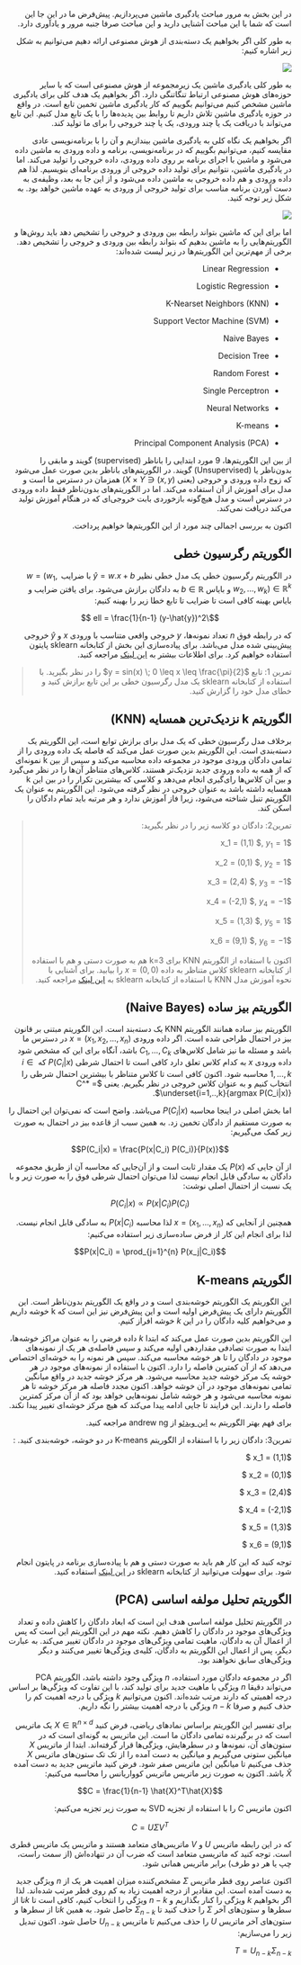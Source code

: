<div dir="rtl" align='right'>

در این بخش به مرور مباحث یادگیری ماشین می‌پردازیم. پیش‌فرض ما در این جا این است که شما با این مباحث آشنایی دارید و این مباحث صرفا جنبه مرور و یادآوری دارد.

به طور کلی اگر بخواهیم یک دسته‌بندی از هوش مصنوعی ارائه دهیم می‌توانیم به شکل زیر اشاره کنیم:

![](AI_field.png)

به طور کلی یادگیری ماشین یک زیرمجموعه از هوش مصنوعی است که با سایر حوزه‌های هوش مصنوعی ارتباط تنگاتنگی دارد. اگر بخواهیم یک هدف کلی برای یادگیری ماشین مشخص کنیم می‌توانیم بگوییم که کار یادگیری ماشین تخمین تابع است. در واقع در حوزه یادگیری ماشین تلاش داریم تا روابط بین پدیده‌ها را با یک تابع مدل کنیم. این تابع می‌تواند با دریافت یک یا چند ورودی، یک یا چند خروجی را برای ما تولید کند.

اگر بخواهیم یک نگاه کلی به یادگیری ماشین بیندازیم و آن را با برنامه‌نویسی عادی مقایسه کنیم، می‌توانیم بگوییم که در برنامه‌نویسی، برنامه و داده ورودی به ماشین داده می‌شود و ماشین با اجرای برنامه بر روی داده ورودی، داده خروجی را تولید می‌کند. اما در یادگیری ماشین، نتوانیم برای تولید داده خروجی از ورودی برنامه‌ای بنویسیم. لذا هم داده ورودی و هم داده خروجی به ماشین داده می‌شود و از این جا به بعد، وظیفه‌ی به دست آوردن برنامه مناسب برای تولید خروجی از ورودی به عهده ماشین خواهد بود. به شکل زیر توجه کنید.

![](com.png)



اما برای این که ماشین بتواند رابطه بین ورودی و خروجی را تشخیص دهد باید روش‌ها و الگوریتم‌هایی را به ماشین بدهیم که بتواند رابطه بین ورودی و خروجی را تشخیص دهد. برخی از مهم‌ترین این الگوریتم‌ها در زیر لیست شده‌اند:

- Linear Regression

- Logistic Regression

- K-Nearset Neighbors (KNN)

- Support Vector Machine (SVM)

- Naive Bayes

- Decision Tree

- Random Forest

- Single Perceptron

- Neural Networks

- K-means

- Principal Component Analysis (PCA)


از بین این الگوریتم‌ها، 9 مورد ابتدایی را باناظر (supervised) گویند و مابقی را بدون‌ناظر یا (Unsupervised) گویند. در الگوریتم‌های باناظر بدین صورت عمل می‌شود که زوج داده ورودی و خروجی (یعنی ${(x,y) \in X \times Y}$) همزمان در دسترس ما است و مدل برای آموزش از آن استفاده می‌کند. اما در الگوریتم‌های بدون‌ناظر فقط داده ورودی در دسترس است و مدل هیچ‌گونه بازخوردی بابت خروجی‌ای که در هنگام آموزش تولید می‌کند دریافت نمی‌کند. 

اکنون به بررسی اجمالی چند مورد از این الگوریتم‌ها خواهیم پرداخت. 

## الگوریتم رگرسیون خطی

در الگوریتم رگرسیون خطی یک مدل خطی نظیر $\hat{y} = w.x + b$ با ضرایب $w=(w_1, w_2 ,..., w_k) \in \mathbb{R}^k$ و بایاس $b \in \mathbb{R}$ به دادگان برازش می‌شود. برای یافتن ضرایب و بایاس بهینه کافی است تا ضرایب تا تابع خطا زیر را بهینه  کنیم:

$$\ell = \frac{1}{n-1} (y-\hat{y})^2 $$

که در رابطه فوق $n$ تعداد نمونه‌ها،  $y$ خروجی واقعی متناسب با ورودی $x$  و $\hat{y}$ خروجی پیش‌بینی شده مدل می‌باشد. برای پیاده‌سازی این بخش از کتابخانه sklearn پایتون استفاده خواهیم کرد. برای اطلاعات بیشتر به [این لینک](https://scikit-learn.org/stable/modules/generated/sklearn.linear_model.LinearRegression.html) مراجعه کنید. 





> تمرین 1: تابع $y = sin(x) \;  0 \leq x \leq \frac{\pi}{2}$ را در نظر بگیرید. با استفاده از کتابخانه sklearn یک مدل رگرسیون خطی بر این تابع برازش کنید و خطای مدل خود را گزارش کنید.



## الگوریتم k نزدیک‌ترین همسایه (KNN)

برخلاف مدل رگرسیون خطی که یک مدل برای برازش توابع است، این الگوریتم یک دسته‌بندی است. این الگوریتم بدین صورت عمل می‌کند که فاصله یک داده ورودی را از تمامی دادگان ورودی موجود در مجموعه داده محاسبه می‌کند و سپس از بین k نمونه‌ای که از همه به داده ورودی جدید نزدیک‌تر هستند، کلاس‌های متناظر آن‌ها را در نظر می‌گیرد و بین آن کلاس‌ها رای‌گیری انجام می‌دهد و کلاسی که بیشترین تکرار را در بین این k همسایه داشته باشد به عنوان خروجی در نظر گرفته می‌شود. این الگوریتم به عنوان یک الگوریتم تنبل شناخته می‌شود، زیرا فاز آموزش ندارد و هر مرتبه باید تمام دادگان را اسکن کند.



> تمرین2: دادگان دو کلاسه زیر را در نظر بگیرید:
>
> $x_1  = (1,1) $, $y_1 = 1$
>
> $x_2  = (0,1) $, $y_2 = 1$
>
> $x_3  = (2,4) $, $y_3 = -1$
>
> $x_4  = (-2,1) $, $y_4 = -1$
>
> $x_5  = (1,3) $, $y_5 = 1$
>
> $x_6  = (9,1) $, $y_6 = -1$
>
> اکنون با استفاده از الگوریتم KNN برای k=3 هم به صورت دستی و هم با استفاده از کتابخانه sklearn  کلاس متناظر به داده $x=(0, 0)$ را بیابید. برای آشنایی با نحوه آموزش مدل KNN با استفاده از کتابخانه sklearn  به [این لینک](https://scikit-learn.org/stable/modules/generated/sklearn.neighbors.KNeighborsClassifier.html) مراجعه کنید.



## الگوریتم بیز ساده (Naive Bayes)

الگوریتم بیز ساده همانند الگوریتم KNN یک دسته‌بند است. این الگوریتم مبتنی بر قانون بیز در احتمال طراحی شده است. اگر داده ورودی $x=(x_1, x_2, ..., x_n)$ در دسترس ما باشد و مسئله ما نیز شامل کلاس‌های $C_1, ..., C_k$ باشد، آنگاه برای این که مشخص شود داده ورودی $x$ به کدام کلاس تعلق دارد کافی است تا احتمال شرطی $P(C_i|x)$ که $i \in {1, ..., k}$ محاسبه شود. اکنون کافی است تا کلاس متناظر با بیشترین احتمال شرطی را انتخاب کنیم و به عنوان کلاس خروجی در نظر بگیریم. یعنی $C^* = \underset{i=1,..,k}{argmax P(C_i|x)}$.

اما بخش اصلی در اینجا محاسبه $P(C_i|x)$ می‌باشد. واضح است که نمی‌توان این احتمال را به صورت مستقیم از دادگان تخمین زد. به همین سبب از قاعده بیز در احتمال به صورت زیر کمک می‌گیریم:

 $$P(C_i|x) = \frac{P(x|C_i) P(C_i)}{P(x)}$$

از آن جایی که $P(x)$ یک مقدار ثابت است و از آن‌جایی که محاسبه آن از طریق مجموعه دادگان به سادگی قابل انجام نیست لذا می‌توان احتمال شرطی فوق را به صورت زیر و با یک نسبت از احتمال اصلی نوشت:

$$P(C_i|x) \propto P(x|C_i) P(C_i)$$

همچنین از آنجایی که $x=(x_1, ..., x_n)$ لذا محاسبه $P(x|C_i)$ به سادگی قابل انجام نیست. لذا  برای انجام این کار از فرض ساده‌سازی زیر استفاده می‌کنیم:

$$P(x|C_i) = \prod_{j=1}^{n} P(x_j|C_i)$$



## الگوریتم K-means

این الگوریتم یک الگوریتم خوشه‌بندی است و در واقع یک الگوریتم بدون‌ناظر است. این الگوریتم دارای یک پیش‌فرض اولیه است و این پیش‌فرض نیز این است که k خوشه داریم و می‌خواهیم کلیه دادگان را در این $k$  خوشه افراز کنیم. 

این الگوریتم بدین صورت عمل می‌کند که ابتدا $k$ داده فرضی را به عنوان مراکز خوشه‌ها، ابتدا به صورت تصادفی مقداردهی اولیه می‌کند و سپس فاصله‌ی  هر یک از نمونه‌های موجود در دادگان را تا هر خوشه محاسبه می‌کند. سپس هر نمونه را به خوشه‌ای اختصاص می‌دهد که از آن کمترین فاصله را دارد. اکنون با استفاده از نمونه‌های موجود در هر خوشه یک مرکز خوشه جدید محاسبه می‌شود. هر مرکز خوشه جدید در واقع میانگین تمامی نمونه‌های موجود در آن خوشه خواهد. اکنون مجدد فاصله هر مرکز خوشه تا هر نمونه محاسبه می‌شود و هر خوشه شامل نمونه‌هایی خواهد بود که از آن مرکز کمترین فاصله را دارند. این فرایند تا جایی ادامه پیدا می‌کند که هیچ مرکز خوشه‌ای تغییر پیدا نکند.

برای فهم بهتر الگوریتم به [این ویدئو](https://www.youtube.com/watch?v=hDmNF9JG3lo) از andrew ng  مراجعه کنید.



تمرین3: دادگان زیر را با استفاده از الگوریتم K-means در دو خوشه، خوشه‌بندی کنید.  :

$x_1  = (1,1) $

$x_2  = (0,1) $

$x_3  = (2,4) $

$x_4  = (-2,1) $

$x_5  = (1,3) $

$x_6  = (9,1) $

توجه کنید که این کار هم باید به صورت دستی و هم با پیاده‌سازی برنامه در پایتون انجام شود. برای سهولت می‌توانید از کتابخانه sklearn  در [این لینک](https://scikit-learn.org/stable/modules/generated/sklearn.cluster.KMeans.html) استفاده کنید.



## الگوریتم تحلیل مولفه اساسی (PCA)

در الگوریتم تحلیل مولفه اساسی هدف این است که ابعاد دادگان را کاهش داده و تعداد ویژگی‌های موجود در دادگان را کاهش دهیم. نکته مهم در این الگوریتم این است که پس از اعمال آن به دادگان، ماهیت تمامی ویژگی‌های موجود در دادگان تغییر می‌کند. به عبارت دیگر، پس از اعمال این الگوریتم به دادگان، کلیه‌ی ویژگی‌ها تغییر می‌کنند و دیگر ویژگی‌های سابق نخواهند بود.

اگر در مجموعه دادگان مورد استفاده، $n$ ویژگی وجود داشته باشد، الگوریتم PCA می‌تواند دقیقا $n$ ویژگی با ماهیت جدید برای تولید کند، با این تفاوت که ویژگی‌ها بر اساس درجه اهمیتی که دارند مرتب شده‌اند. اکنون می‌توانیم $k$ ویژگی با درجه اهمیت کم را حذف کنیم و صرفا $n-k$ ویژگی با درجه اهمیت بیشتر را نگه داریم.

برای تفسیر این الگوریتم براساس نمادهای ریاضی، فرض کنید $X \in \mathbb{R}^{n \times d}$ یک ماتریس است که در برگیرنده تمامی دادگان ما است. این ماتریس به گونه‌ای است که در ستون‌های آن، نمونه‌ها و در سطرهایش، ویژگی‌ها قرار گرفته‌اند. ابتدا از ماتریس $X$ میانگین ستونی می‌گیریم و میانگین به دست آمده را از تک تک ستون‌های ماتریس $X$ حذف می‌کنیم تا میانگین این ماتریس صفر شود. فرض کنید ماتریس جدید به دست آمده $\hat{X}$ باشد. اکنون به صورت زیر ماتریس ماتریس کوواریانس را محاسبه می‌کنیم:

$$C = \frac{1}{n-1} \hat{X}^T\hat{X}$$ 

اکنون ماتریس $C$ را با استفاده از تجزیه SVD به صورت زیر تجزیه می‌کنیم:

$$C = U\Sigma V^T$$

که در این رابطه ماتریس $U$ و $V$ ماتریس‌های متعامد هستند و ماتریس یک ماتریس قطری است. توجه کنید که ماتریسی متعامد است که ضرب آن در تنهاده‌اش (از سمت راست، چپ یا هر دو طرف) برابر ماتریس همانی شود.

اکنون عناصر روی قطر ماتریس $\Sigma$ مشخص‌کننده میزان اهمیت هر یک از $n$ ویژگی جدید به دست آمده است. این مقادیر از درجه اهمیت زیاد به کم روی قطر مرتب شده‌اند. لذا اگر بخواهیم $k$ ویژگی را کنار بگذاریم و $n-k$ ویژگی را انتخاب کنیم، کافی است تا $k$تا از سطرها و ستون‌های آخر $\Sigma$ را حذف کنید تا $\Sigma_{n-k}$ حاصل شود. به همین $k$تا از سطرها و ستون‌های آخر ماتریس $U$ را حذف می‌کنیم تا ماتریس $U_{n-k}$ حاصل شود. اکنون تبدیل زیر را می‌سازیم:

$T = U_{n-k} \Sigma_{n-k}$